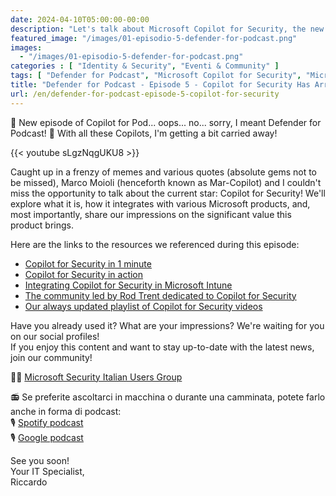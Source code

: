```yaml
---
date: 2024-04-10T05:00:00-00:00
description: "Let's talk about Microsoft Copilot for Security, the new AI-based assistant dedicated to the world of security."
featured_image: "/images/01-episodio-5-defender-for-podcast.png"
images:
  - "/images/01-episodio-5-defender-for-podcast.png"
categories : [ "Identity & Security", "Eventi & Community" ]
tags: [ "Defender for Podcast", "Microsoft Copilot for Security", "Microsoft Copilot", "AI", "Video" ]
title: "Defender for Podcast - Episode 5 - Copilot for Security Has Arrived!"
url: /en/defender-for-podcast-episode-5-copilot-for-security
---
```


🚨 New episode of Copilot for Pod... oops... no... sorry, I meant Defender for Podcast! 🤣 With all these Copilots, I'm getting a bit carried away!

{{< youtube sLgzNqgUKU8 >}}

Caught up in a frenzy of memes and various quotes (absolute gems not to be missed), Marco Moioli (henceforth known as Mar-Copilot) and I couldn't miss the opportunity to talk about the current star: Copilot for Security!
We'll explore what it is, how it integrates with various Microsoft products, and, most importantly, share our impressions on the significant value this product brings.

Here are the links to the resources we referenced during this episode:
- [Copilot for Security in 1 minute](https://www.youtube.com/watch?v=sNaxv2zflmc)
- [Copilot for Security in action](https://www.youtube.com/watch?v=HMBx9_c0xBQ)
- [Integrating Copilot for Security in Microsoft Intune](https://www.youtube.com/watch?v=X3CXUeyHdHw)
- [The community led by Rod Trent dedicated to Copilot for Security](https://www.linkedin.com/groups/14345161/)
- [Our always updated playlist of Copilot for Security videos](https://www.youtube.com/watch?v=_B7hNusXHqI&list=PLAnd9SyW_nQxCXTaTrqlPIL5jofDxI_1j)

Have you already used it? What are your impressions? We're waiting for you on our social profiles!  
If you enjoy this content and want to stay up-to-date with the latest news, join our community!

🥷🏻 [Microsoft Security Italian Users Group](https://www.linkedin.com/groups/9051256/)  

📻 Se preferite ascoltarci in macchina o durante una camminata, potete farlo anche in forma di podcast:  
🎙️ [Spotify podcast](https://open.spotify.com/show/6DYut6ML56sjtLJB6YGI7i)  
🎙️ [Google podcast](https://podcasts.google.com/feed/aHR0cHM6Ly9hbmNob3IuZm0vcy83ZjFhMjQ3NC9wb2RjYXN0L3Jzcw?sa=X&ved=2ahUKEwjRsPbfnOP1AhW2yLsIHRYcDwkQ9sEGegQIARAC)

See you soon!  
Your IT Specialist,  
Riccardo
